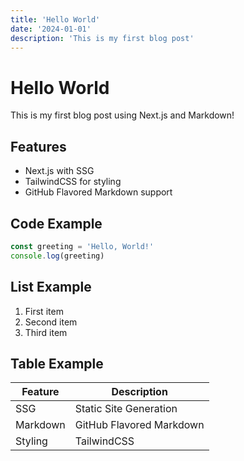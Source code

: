 ```yaml
---
title: 'Hello World'
date: '2024-01-01'
description: 'This is my first blog post'
---
```


# Hello World

This is my first blog post using Next.js and Markdown!

## Features

- Next.js with SSG
- TailwindCSS for styling
- GitHub Flavored Markdown support

## Code Example

```typescript
const greeting = 'Hello, World!'
console.log(greeting)
```

## List Example

1. First item
2. Second item
3. Third item

## Table Example

| Feature  | Description              |
| -------- | ------------------------ |
| SSG      | Static Site Generation   |
| Markdown | GitHub Flavored Markdown |
| Styling  | TailwindCSS              |
